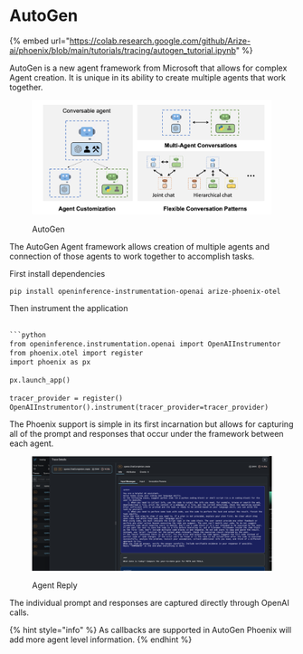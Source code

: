 # AutoGen

{% embed url="https://colab.research.google.com/github/Arize-ai/phoenix/blob/main/tutorials/tracing/autogen_tutorial.ipynb" %}

AutoGen is a new agent framework from Microsoft that allows for complex Agent creation. It is unique in its ability to create multiple agents that work together.

<figure><img src="../../.gitbook/assets/autogen_agentchat.png" alt=""><figcaption><p>AutoGen</p></figcaption></figure>

The AutoGen Agent framework allows creation of multiple agents and connection of those agents to work together to accomplish tasks.

First install dependencies

```shell
pip install openinference-instrumentation-openai arize-phoenix-otel
```

Then instrument the application
```

```python
from openinference.instrumentation.openai import OpenAIInstrumentor
from phoenix.otel import register
import phoenix as px

px.launch_app()

tracer_provider = register()
OpenAIInstrumentor().instrument(tracer_provider=tracer_provider)
```

The Phoenix support is simple in its first incarnation but allows for capturing all of the prompt and responses that occur under the framework between each agent.

<figure><img src="../../.gitbook/assets/auto_gen_phoenix.png" alt=""><figcaption><p>Agent Reply</p></figcaption></figure>

The individual prompt and responses are captured directly through OpenAI calls.

{% hint style="info" %}
As callbacks are supported in AutoGen Phoenix will add more agent level information.
{% endhint %}
